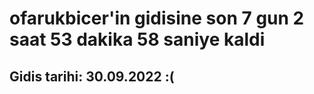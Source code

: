 # ofarukbicer'in gidisine son 7 gun 2 saat 53 dakika 58 saniye kaldi

## Gidis tarihi: 30.09.2022 :(